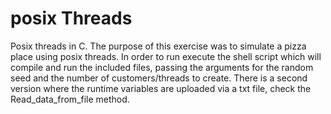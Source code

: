 # posix Threads
Posix threads in C.
The purpose of this exercise was to simulate a pizza place using posix threads. In order to run execute the shell script which will compile and run the included files, passing the arguments for the random seed and the number of customers/threads to create.
There is a second version where the runtime variables are uploaded via a txt file, check the Read_data_from_file method.
